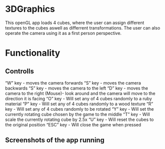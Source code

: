 # 3DGraphics
This openGL app loads 4 cubes, where the user can assign different textures to the cubes aswell as differrent transformations. The user can also operate the camera using it as a first person perspective.
# Functionality 
## Controlls 
“W” key - moves the camera forwards
“S” key - moves the camera backwards
“S” key - moves the camera to the left
“D” key - moves the camera to the right
(Mouse)- look around and the camera will move to the direction it is facing
“O” key - Will set any of 4 cubes randomly to a ruby material
“P” key - Will set any of 4 cubes randomly to a wood texture
“R” key - Will set any of 4 cubes randomly to be rotated
“Y” key - Will set the currently rotating cube chosen by the game to the middle
“T” key - Will scale the currently rotating cube by 2.5x
“U” key - Will reset the cubes to the original position
“ESC” key - Will close the game when pressed
## Screenshots of the app running
